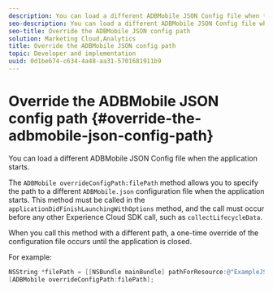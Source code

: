 ```yaml
---
description: You can load a different ADBMobile JSON Config file when the application starts.
seo-description: You can load a different ADBMobile JSON Config file when the application starts.
seo-title: Override the ADBMobile JSON config path
solution: Marketing Cloud,Analytics
title: Override the ADBMobile JSON config path
topic: Developer and implementation
uuid: 0d1be674-c634-4a48-aa31-5701681911b9
---
```


# Override the ADBMobile JSON config path {#override-the-adbmobile-json-config-path}

You can load a different ADBMobile JSON Config file when the application starts.

The `ADBMobile overrideConfigPath:filePath` method allows you to specify the path to a different `ADBMobile.json` configuration file when the application starts. This method must be called in the `applicationDidFinishLaunchingWithOptions` method, and the call must occur before any other Experience Cloud SDK call, such as `collectLifecycleData`.

When you call this method with a different path, a one-time override of the configuration file occurs until the application is closed.

For example:

```objective-c
NSString *filePath = [[NSBundle mainBundle] pathForResource:@"ExampleJSONFile" ofType:@"json"]; 
[ADBMobile overrideConfigPath:filePath];
```

